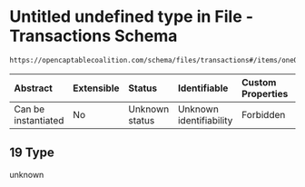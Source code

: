 # Untitled undefined type in File - Transactions Schema

```txt
https://opencaptablecoalition.com/schema/files/transactions#/items/oneOf/19
```



| Abstract            | Extensible | Status         | Identifiable            | Custom Properties | Additional Properties | Access Restrictions | Defined In                                                                                      |
| :------------------ | :--------- | :------------- | :---------------------- | :---------------- | :-------------------- | :------------------ | :---------------------------------------------------------------------------------------------- |
| Can be instantiated | No         | Unknown status | Unknown identifiability | Forbidden         | Allowed               | none                | [Transactions.schema.json*](../../schema/files/Transactions.schema.json "open original schema") |

## 19 Type

unknown
